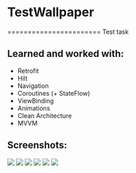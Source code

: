 # TestWallpaper
=======================
Test task

Learned and worked with:
---------------------
* Retrofit
* Hilt
* Navigation
* Coroutines (+ StateFlow)
* ViewBinding
* Animations
* Clean Architecture
* MVVM

Screenshots:
--------------------
![](/img/1.png)
![](/img/2.png)
![](/img/3.png)
![](/img/4.png)
![](/img/5.png)
![](/img/6.png)
